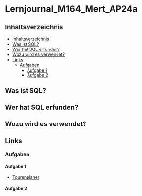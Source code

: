 # Lernjournal_M164_Mert_AP24a

## Inhaltsverzeichnis
- [Inhaltsverzeichnis](#inhaltsverzeichnis)
- [Was ist SQL?](#was-ist-sql)
- [Wer hat SQL erfunden?](#wer-hat-sql-erfunden)
- [Wozu wird es verwendet?](#wozu-wird-es-verwendet)
- [Links](#links)
  - [Aufgaben](#aufgaben)
    - [Aufgabe 1](#aufgabe-1)
    - [Aufgabe 2](#aufgabe-2)


## Was ist SQL?

## Wer hat SQL erfunden?

## Wozu wird es verwendet?

## Links
### Aufgaben
#### Aufgabe 1
* [Tourenplaner][tourenplaner]
#### Aufgabe 2




[tourenplaner]: https://github.com/MysterionNY/Lernjournal_Datenbanken_Erstellen-Daten_Einf-gen-Mert/blob/main/Aufgaben/Aufgabe_1_Tourenplaner.md
